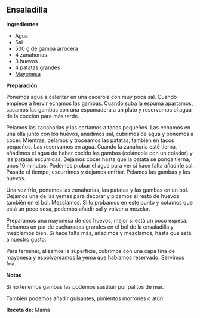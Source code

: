 ## Ensaladilla

**Ingredientes**

- Agua
- Sal
- 500 g de gamba arrocera
- 4 zanahorias
- 3 huevos
- 4 patatas grandes
- [Mayonesa](../auxiliares/mayonesa.md)

**Preparación**

Ponemos agua a calentar en una cacerola con muy poca sal. Cuando empiece a hervir echamos las gambas. Cuando suba la espuma apartamos, sacamos las gambas con una espumadera a un plato y reservamos el agua de la cocción para más tarde.

Pelamos las zanahorias y las cortamos a tacos pequeños. Las echamos en una olla junto con los huevos, añadimos sal, cubrimos de agua y ponemos a cocer. Mientras, pelamos y troceamos las patatas, también en tacos pequeños. Las reservamos en agua. Cuando la zanahoria esté tierna, añadimos el agua de haber cocido las gambas (colándola con un colador) y las patatas escurridas. Dejamos cocer hasta que la patata se ponga tierna, unos 10 minutos. Podemos probar el agua para ver si hace falta añadirle sal. Pasado el tiempo, escurrimos y dejamos enfriar. Pelamos las gambas y los huevos.

Una vez frío, ponemos las zanahorias, las patatas y las gambas en un bol. Dejamos una de las yemas para decorar y picamos el resto de huevos también en el bol. Mezclamos. Si lo probamos en este punto y notamos que está un poco sosa, podemos añadir sal y volver a mezclar.

Preparamos una mayonesa de dos huevos, mejor si está un poco espesa. Echamos un par de cucharadas grandes en el bol de la ensaladilla y mezclamos bien. Si hace falta más, añadimos y mezclamos, hasta que esté a nuestro gusto.

Para terminar, alisamos la superficie, cubrimos con una capa fina de mayonesa y espolvoreamos la yema que habíamos reservado. Servimos fría.

**Notas**

Si no tenemos gambas las podemos sustituir por palitos de mar.

También podemos añadir guisantes, pimientos morrones o atún.

**Receta de:** Mamá
